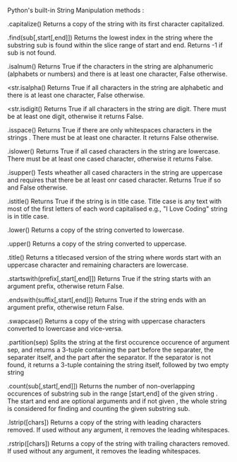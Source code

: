 Python's built-in String Manipulation methods : 

<str>.capitalize()
Returns a copy of the string <str> with its first character capitalized.

<str>.find(sub[,start[,end]]) 
Returns the lowest index in the string <str> where the substring sub is found within the slice range of start and end. Returns -1 if sub is not found.

<str>.isalnum()
Returns True if the characters in the string <str> are alphanumeric (alphabets or numbers) and there is at least one character, False otherwise.

<str.isalpha()
Returns True if all characters in the string <str> are alphabetic and there is at least one character, False otherwise.

<str.isdigit()
Returns True if all characters in the string <str> are digit. There must be at least one digit, otherwise it returns False.

<str>.isspace()
Returns True if there are only whitespaces characters in the strings <str>. There must be at least one character. It returns False otherwise.

<str>.islower()
Returns True if all cased characters in the string <str> are lowercase. There must be at least one cased character, otherwise it returns False.

<str>.isupper()
Tests wheather all cased characters in the string <str> are uppercase and requires that there be at least onr cased character. Returns True if so and False otherwise.

<str>.istitle()
Returns True if the string <str> is in title case. Title case is any text with most of the first letters of each word capitalised e.g., "I Love Coding" string <str> is in title case.

<str>.lower()
Returns a copy of the string <str> converted to lowercase.

<str>.upper()
Returns a copy of the string <str> converted to uppercase.

<str>.title()
Returns a titlecased version of the string <str> where words start with an uppercase character and remaining characters are lowercase.

<str>.startswith(prefix[,start[,end]]) 
Returns True if the string <str> starts with an argument prefix, otherwise return False.

<str>.endswith(suffix[,start[,end]]) 
Returns True if the string <str> ends with an argument prefix, otherwise return False.

<str>.swapcase()
Returns a copy of the string <str> with uppercase characters converted to lowercase and vice-versa.

<str>.partition(sep)
Splits the string <str> at the first occurence occurence of argument sep, and returns a 3-tuple containing the part before the separater, the separater itself, and the part after the separator.
If the separator is not found, it returns a 3-tuple containing the string itself, followed by two empty string

<str>.count(sub[,start[,end]])
Returns the number of non-overlapping occurences of substring sub in the range [start,end] of the given string <str>. The start and end are optional arguments and if not given , the whole string is considered for finding and counting the given substring sub.

<str>.lstrip([chars])
Returns a copy of the string <str> with leading characters removed. If used without any argument, it removes the leading whitespaces.

<str>.rstrip([chars])
Returns a copy of the string <str> with trailing characters removed. If used without any argument, it removes the leading whitespaces.

